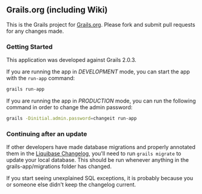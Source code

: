 ## Grails.org (including Wiki)

This is the Grails project for [Grails.org](http://www.grails.org). Please fork and submit pull requests for any changes made.

### Getting Started

This application was developed against Grails 2.0.3. 

If you are running the app in *DEVELOPMENT* mode, you can start the app with the `run-app` command:

```bash
grails run-app
```

If you are running the app in *PRODUCTION* mode, you can run the following command in order to change the admin password:

```bash
grails -Dinitial.admin.password=changeit run-app
```

### Continuing after an update

If other developers have made database migrations and properly annotated them in the [Liquibase Changelog](https://github.com/cavneb/grails-website/blob/master/migrations/changelog.groovy), you'll need to
run `grails migrate` to update your local database. This should be run whenever anything in the grails-app/migrations folder has changed.

If you start seeing unexplained SQL exceptions, it is probably because you or someone else didn't keep the changelog
current.